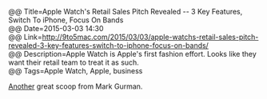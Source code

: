 @@ Title=Apple Watch's Retail Sales Pitch Revealed -- 3 Key Features, Switch To iPhone, Focus On Bands  
@@ Date=2015-03-03 14:30  
@@ Link=http://9to5mac.com/2015/03/03/apple-watchs-retail-sales-pitch-revealed-3-key-features-switch-to-iphone-focus-on-bands/  
@@ Description=Apple Watch is Apple's first fashion effort. Looks like they want their retail team to treat it as such.  
@@ Tags=Apple Watch, Apple, business    

[Another](http://9to5mac.com/2013/07/18/apple-stacks-iwatch-team-with-sensor-fitness-experts/) great scoop from Mark Gurman.